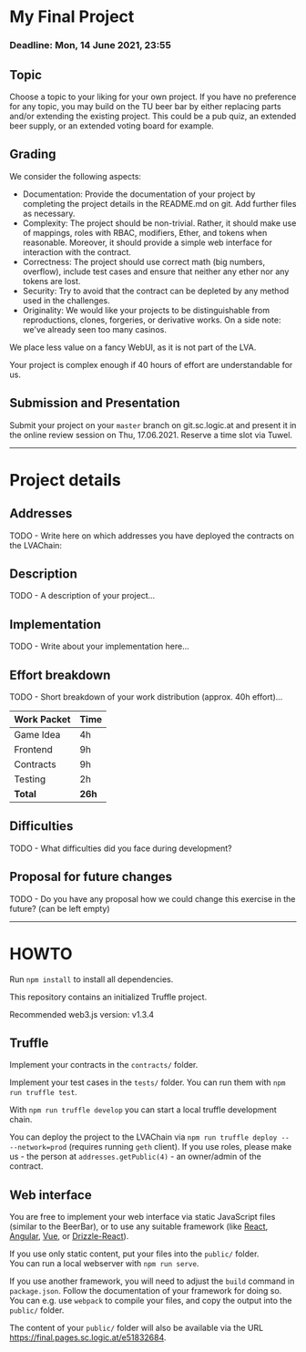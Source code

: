 My Final Project
================

### Deadline: Mon, 14 June 2021, 23:55

Topic
---------
Choose a topic to your liking for your own project.
If you have no preference for any topic, you may build on the TU beer bar by either replacing parts and/or extending the existing project. 
This could be a pub quiz, an extended beer supply, or an extended voting board for example.

Grading
---------
We consider the following aspects:
- Documentation: Provide the documentation of your project by completing the project details in the README.md on git. Add further files as necessary.
- Complexity: The project should be non-trivial. Rather, it should make use of mappings, roles with RBAC, modifiers, Ether, and tokens when reasonable. Moreover, it should provide a simple web interface for interaction with the contract.
- Correctness: The project should use correct math (big numbers, overflow), include test cases and ensure that neither any ether nor any tokens are lost.
- Security: Try to avoid that the contract can be depleted by any method used in the challenges.
- Originality: We would like your projects to be distinguishable from reproductions, clones, forgeries, or derivative works. On a side note: we've already seen too many casinos.

We place less value on a fancy WebUI, as it is not part of the LVA.

Your project is complex enough if 40 hours of effort are understandable for us.


Submission and Presentation
---------
Submit your project on your `master` branch on git.sc.logic.at and present it in the online review session on Thu, 17.06.2021. 
Reserve a time slot via Tuwel.

---------------------------

Project details
===============

Addresses
---------
TODO - Write here on which addresses you have deployed the contracts on the LVAChain:

Description
-----------
TODO - A description of your project...

Implementation
--------------
TODO - Write about your implementation here...

Effort breakdown
------------------
TODO - Short breakdown of your work distribution (approx. 40h effort)...

| Work Packet           | Time |
|-----------------------|------|
| Game Idea             | 4h   |
| Frontend              | 9h   |
| Contracts             | 9h   |
| Testing               | 2h   |
| **Total**             | **26h** |


Difficulties
------------
TODO - What difficulties did you face during development?

Proposal for future changes
---------------------------
TODO - Do you have any proposal how we could change this exercise in the future? 
(can be left empty)

---------------------------

HOWTO
=====
Run `npm install` to install all dependencies.

This repository contains an initialized Truffle project.

Recommended web3.js version: v1.3.4

Truffle
-------
Implement your contracts in the `contracts/` folder.

Implement your test cases in the `tests/` folder.
You can run them with `npm run truffle test`.

With `npm run truffle develop` you can start a local truffle development chain.

You can deploy the project to the LVAChain via `npm run truffle deploy -- --network=prod` (requires running `geth` client).
If you use roles, please make us - the person at `addresses.getPublic(4)` - an owner/admin of the contract.

Web interface
-------------
You are free to implement your web interface via static JavaScript files (similar to the BeerBar),
or to use any suitable framework (like [React](https://reactjs.org/), [Angular](https://angular.io/), [Vue](https://vuejs.org/), or [Drizzle-React](https://github.com/trufflesuite/drizzle-react)).

If you use only static content, put your files into the `public/` folder.   
You can run a local webserver with `npm run serve`.  

If you use another framework, you will need to adjust the `build` command in `package.json`. Follow the documentation of your framework for doing so.
You can e.g. use `webpack` to compile your files, and copy the output into the `public/` folder.

The content of your `public/` folder will also be available via the URL <https://final.pages.sc.logic.at/e51832684>.

